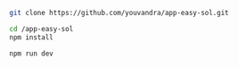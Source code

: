 ```bash
git clone https://github.com/youvandra/app-easy-sol.git
```

```bash
cd /app-easy-sol
npm install
```

```bash
npm run dev
```
